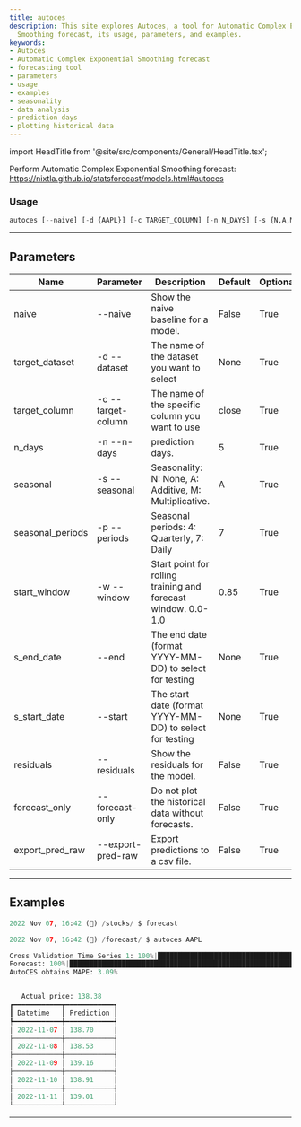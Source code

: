 ```yaml
---
title: autoces
description: This site explores Autoces, a tool for Automatic Complex Exponential
  Smoothing forecast, its usage, parameters, and examples.
keywords:
- Autoces
- Automatic Complex Exponential Smoothing forecast
- forecasting tool
- parameters
- usage
- examples
- seasonality
- data analysis
- prediction days
- plotting historical data
---
```


import HeadTitle from '@site/src/components/General/HeadTitle.tsx';

<HeadTitle title="forecast /autoces - Reference | OpenBB Terminal Docs" />

Perform Automatic Complex Exponential Smoothing forecast: https://nixtla.github.io/statsforecast/models.html#autoces

### Usage

```python wordwrap
autoces [--naive] [-d {AAPL}] [-c TARGET_COLUMN] [-n N_DAYS] [-s {N,A,M}] [-p SEASONAL_PERIODS] [-w START_WINDOW] [--end S_END_DATE] [--start S_START_DATE] [--residuals] [--forecast-only] [--export-pred-raw]
```

---

## Parameters

| Name | Parameter | Description | Default | Optional | Choices |
| ---- | --------- | ----------- | ------- | -------- | ------- |
| naive | --naive | Show the naive baseline for a model. | False | True | None |
| target_dataset | -d  --dataset | The name of the dataset you want to select | None | True | AAPL |
| target_column | -c  --target-column | The name of the specific column you want to use | close | True | None |
| n_days | -n  --n-days | prediction days. | 5 | True | None |
| seasonal | -s  --seasonal | Seasonality: N: None, A: Additive, M: Multiplicative. | A | True | N, A, M |
| seasonal_periods | -p  --periods | Seasonal periods: 4: Quarterly, 7: Daily | 7 | True | None |
| start_window | -w  --window | Start point for rolling training and forecast window. 0.0-1.0 | 0.85 | True | None |
| s_end_date | --end | The end date (format YYYY-MM-DD) to select for testing | None | True | None |
| s_start_date | --start | The start date (format YYYY-MM-DD) to select for testing | None | True | None |
| residuals | --residuals | Show the residuals for the model. | False | True | None |
| forecast_only | --forecast-only | Do not plot the historical data without forecasts. | False | True | None |
| export_pred_raw | --export-pred-raw | Export predictions to a csv file. | False | True | None |


---

## Examples

```python
2022 Nov 07, 16:42 (🦋) /stocks/ $ forecast

2022 Nov 07, 16:42 (🦋) /forecast/ $ autoces AAPL

Cross Validation Time Series 1: 100%|█████████████████████████████████████████████████████████████████████████████████████████████████████████████████████████████████████| 115/115 [00:1300:00,  8.70it/s]
Forecast: 100%|███████████████████████████████████████████████████████████████████████████████████████████████████████████████████████████████████████████████████████████████| 1/1 [00:0000:00,  3.23it/s]
AutoCES obtains MAPE: 3.09% 


   Actual price: 138.38    
┏━━━━━━━━━━━━┳━━━━━━━━━━━━┓
┃ Datetime   ┃ Prediction ┃
┡━━━━━━━━━━━━╇━━━━━━━━━━━━┩
│ 2022-11-07 │ 138.70     │
├────────────┼────────────┤
│ 2022-11-08 │ 138.53     │
├────────────┼────────────┤
│ 2022-11-09 │ 139.16     │
├────────────┼────────────┤
│ 2022-11-10 │ 138.91     │
├────────────┼────────────┤
│ 2022-11-11 │ 139.01     │
└────────────┴────────────┘
```
---
